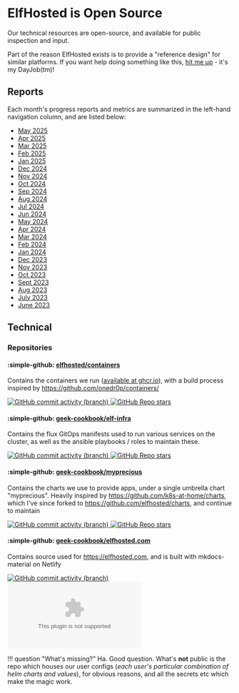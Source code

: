 # ElfHosted is Open Source

Our technical resources are open-source, and available for public inspection and input.

Part of the reason ElfHosted exists is to provide a "reference design" for similar platforms. If you want help doing something like this, [hit me up](https://www.funkypenguin.co.nz/work-with-me/) - it's my DayJob(tm)!

## Reports

Each month's progress reports and metrics are summarized in the left-hand navigation column, and are listed below:

* [May 2025](/open/may-2025/)
* [Apr 2025](/open/apr-2025/)
* [Mar 2025](/open/mar-2025/)
* [Feb 2025](/open/feb-2025/)
* [Jan 2025](/open/jan-2025/)
* [Dec 2024](/open/dec-2024/)
* [Nov 2024](/open/nov-2024/)
* [Oct 2024](/open/oct-2024/)
* [Sep 2024](/open/sep-2024/)
* [Aug 2024](/open/aug-2024/)
* [Jul 2024](/open/jul-2024/)
* [Jun 2024](/open/jun-2024/)
* [May 2024](/open/may-2024/)
* [Apr 2024](/open/apr-2024/)
* [Mar 2024](/open/mar-2024/)
* [Feb 2024](/open/feb-2024/)
* [Jan 2024](/open/jan-2024/)
* [Dec 2023](/open/dec-2023/)
* [Nov 2023](/open/nov-2023/)
* [Oct 2023](/open/oct-2023/)
* [Sept 2023](/open/september-2023/)
* [Aug 2023](/open/august-2023/)
* [July 2023](/open/july-2023/)
* [June 2023](/open/june-2023/)

## Technical

### Repositories

#### :simple-github: [elfhosted/containers](https://github.com/elfhosted/containers) 

Contains the containers we run ([available at ghcr.io](https://github.com/orgs/elfhosted/packages)), with a build process inspired by https://github.com/onedr0p/containers/

[![GitHub commit activity (branch)](https://img.shields.io/github/commit-activity/w/elfhosted/containers/main)
![GitHub Repo stars](https://img.shields.io/github/stars/elfhosted/containers)](https://github.com/elfhosted/containers)
 
#### :simple-github: [geek-cookbook/elf-infra](https://github.com/elfhosted/infra)

Contains the flux GitOps manifests used to run various services on the cluster, as well as the ansible playbooks / roles to maintain these.

[![GitHub commit activity (branch)](https://img.shields.io/github/commit-activity/w/elfhosted/infra/main)
![GitHub Repo stars](https://img.shields.io/github/stars/elfhosted/infra)](https://github.com/elfhosted/infra)

#### :simple-github: [geek-cookbook/myprecious](https://github.com/elfhosted/myprecious)

Contains the charts we use to provide apps, under a single umbrella chart "myprecious". Heavily inspired by https://github.com/k8s-at-home/charts, which I've since forked to https://github.com/elfhosted/charts, and continue to maintain

[![GitHub commit activity (branch)](https://img.shields.io/github/commit-activity/w/elfhosted/myprecious/main)
![GitHub Repo stars](https://img.shields.io/github/stars/elfhosted/myprecious)](https://github.com/elfhosted/myprecious)

#### :simple-github: [geek-cookbook/elfhosted.com](https://github.com/elfhosted/elfhosted.com)

Contains source used for https://elfhosted.com, and is built with mkdocs-material on Netlify

[![GitHub commit activity (branch)](https://img.shields.io/github/commit-activity/w/elfhosted/elfhosted.com/main)
![GitHub Repo stars](https://img.shields.io/github/stars/elfhosted/elfhosted.com)](https://github.com/elfhosted/elfhosted.com)

!!! question "What's missing?"
    Ha. Good question. What's **not** public is the repo which houses our user configs (*each user's particular combination of helm charts and values*), for obvious reasons, and all the secrets etc which make the magic work.